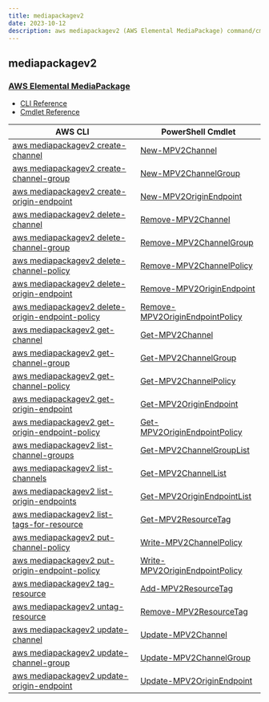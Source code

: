 ```yaml
---
title: mediapackagev2
date: 2023-10-12
description: aws mediapackagev2 (AWS Elemental MediaPackage) command/cmdlet list.
---
```


## mediapackagev2

### [AWS Elemental MediaPackage](https://aws.amazon.com/mediapackage/)

* [CLI Reference](https://awscli.amazonaws.com/v2/documentation/api/latest/reference/mediapackagev2/index.html)
* [Cmdlet Reference](https://docs.aws.amazon.com/powershell/latest/reference/items/MediaPackageV2_cmdlets.html)

|AWS CLI|PowerShell Cmdlet|
|----|----|
|[aws mediapackagev2 create-channel](https://awscli.amazonaws.com/v2/documentation/api/latest/reference/mediapackagev2/create-channel.html)|[New-MPV2Channel](https://docs.aws.amazon.com/powershell/latest/reference/items/New-MPV2Channel.html)|
|[aws mediapackagev2 create-channel-group](https://awscli.amazonaws.com/v2/documentation/api/latest/reference/mediapackagev2/create-channel-group.html)|[New-MPV2ChannelGroup](https://docs.aws.amazon.com/powershell/latest/reference/items/New-MPV2ChannelGroup.html)|
|[aws mediapackagev2 create-origin-endpoint](https://awscli.amazonaws.com/v2/documentation/api/latest/reference/mediapackagev2/create-origin-endpoint.html)|[New-MPV2OriginEndpoint](https://docs.aws.amazon.com/powershell/latest/reference/items/New-MPV2OriginEndpoint.html)|
|[aws mediapackagev2 delete-channel](https://awscli.amazonaws.com/v2/documentation/api/latest/reference/mediapackagev2/delete-channel.html)|[Remove-MPV2Channel](https://docs.aws.amazon.com/powershell/latest/reference/items/Remove-MPV2Channel.html)|
|[aws mediapackagev2 delete-channel-group](https://awscli.amazonaws.com/v2/documentation/api/latest/reference/mediapackagev2/delete-channel-group.html)|[Remove-MPV2ChannelGroup](https://docs.aws.amazon.com/powershell/latest/reference/items/Remove-MPV2ChannelGroup.html)|
|[aws mediapackagev2 delete-channel-policy](https://awscli.amazonaws.com/v2/documentation/api/latest/reference/mediapackagev2/delete-channel-policy.html)|[Remove-MPV2ChannelPolicy](https://docs.aws.amazon.com/powershell/latest/reference/items/Remove-MPV2ChannelPolicy.html)|
|[aws mediapackagev2 delete-origin-endpoint](https://awscli.amazonaws.com/v2/documentation/api/latest/reference/mediapackagev2/delete-origin-endpoint.html)|[Remove-MPV2OriginEndpoint](https://docs.aws.amazon.com/powershell/latest/reference/items/Remove-MPV2OriginEndpoint.html)|
|[aws mediapackagev2 delete-origin-endpoint-policy](https://awscli.amazonaws.com/v2/documentation/api/latest/reference/mediapackagev2/delete-origin-endpoint-policy.html)|[Remove-MPV2OriginEndpointPolicy](https://docs.aws.amazon.com/powershell/latest/reference/items/Remove-MPV2OriginEndpointPolicy.html)|
|[aws mediapackagev2 get-channel](https://awscli.amazonaws.com/v2/documentation/api/latest/reference/mediapackagev2/get-channel.html)|[Get-MPV2Channel](https://docs.aws.amazon.com/powershell/latest/reference/items/Get-MPV2Channel.html)|
|[aws mediapackagev2 get-channel-group](https://awscli.amazonaws.com/v2/documentation/api/latest/reference/mediapackagev2/get-channel-group.html)|[Get-MPV2ChannelGroup](https://docs.aws.amazon.com/powershell/latest/reference/items/Get-MPV2ChannelGroup.html)|
|[aws mediapackagev2 get-channel-policy](https://awscli.amazonaws.com/v2/documentation/api/latest/reference/mediapackagev2/get-channel-policy.html)|[Get-MPV2ChannelPolicy](https://docs.aws.amazon.com/powershell/latest/reference/items/Get-MPV2ChannelPolicy.html)|
|[aws mediapackagev2 get-origin-endpoint](https://awscli.amazonaws.com/v2/documentation/api/latest/reference/mediapackagev2/get-origin-endpoint.html)|[Get-MPV2OriginEndpoint](https://docs.aws.amazon.com/powershell/latest/reference/items/Get-MPV2OriginEndpoint.html)|
|[aws mediapackagev2 get-origin-endpoint-policy](https://awscli.amazonaws.com/v2/documentation/api/latest/reference/mediapackagev2/get-origin-endpoint-policy.html)|[Get-MPV2OriginEndpointPolicy](https://docs.aws.amazon.com/powershell/latest/reference/items/Get-MPV2OriginEndpointPolicy.html)|
|[aws mediapackagev2 list-channel-groups](https://awscli.amazonaws.com/v2/documentation/api/latest/reference/mediapackagev2/list-channel-groups.html)|[Get-MPV2ChannelGroupList](https://docs.aws.amazon.com/powershell/latest/reference/items/Get-MPV2ChannelGroupList.html)|
|[aws mediapackagev2 list-channels](https://awscli.amazonaws.com/v2/documentation/api/latest/reference/mediapackagev2/list-channels.html)|[Get-MPV2ChannelList](https://docs.aws.amazon.com/powershell/latest/reference/items/Get-MPV2ChannelList.html)|
|[aws mediapackagev2 list-origin-endpoints](https://awscli.amazonaws.com/v2/documentation/api/latest/reference/mediapackagev2/list-origin-endpoints.html)|[Get-MPV2OriginEndpointList](https://docs.aws.amazon.com/powershell/latest/reference/items/Get-MPV2OriginEndpointList.html)|
|[aws mediapackagev2 list-tags-for-resource](https://awscli.amazonaws.com/v2/documentation/api/latest/reference/mediapackagev2/list-tags-for-resource.html)|[Get-MPV2ResourceTag](https://docs.aws.amazon.com/powershell/latest/reference/items/Get-MPV2ResourceTag.html)|
|[aws mediapackagev2 put-channel-policy](https://awscli.amazonaws.com/v2/documentation/api/latest/reference/mediapackagev2/put-channel-policy.html)|[Write-MPV2ChannelPolicy](https://docs.aws.amazon.com/powershell/latest/reference/items/Write-MPV2ChannelPolicy.html)|
|[aws mediapackagev2 put-origin-endpoint-policy](https://awscli.amazonaws.com/v2/documentation/api/latest/reference/mediapackagev2/put-origin-endpoint-policy.html)|[Write-MPV2OriginEndpointPolicy](https://docs.aws.amazon.com/powershell/latest/reference/items/Write-MPV2OriginEndpointPolicy.html)|
|[aws mediapackagev2 tag-resource](https://awscli.amazonaws.com/v2/documentation/api/latest/reference/mediapackagev2/tag-resource.html)|[Add-MPV2ResourceTag](https://docs.aws.amazon.com/powershell/latest/reference/items/Add-MPV2ResourceTag.html)|
|[aws mediapackagev2 untag-resource](https://awscli.amazonaws.com/v2/documentation/api/latest/reference/mediapackagev2/untag-resource.html)|[Remove-MPV2ResourceTag](https://docs.aws.amazon.com/powershell/latest/reference/items/Remove-MPV2ResourceTag.html)|
|[aws mediapackagev2 update-channel](https://awscli.amazonaws.com/v2/documentation/api/latest/reference/mediapackagev2/update-channel.html)|[Update-MPV2Channel](https://docs.aws.amazon.com/powershell/latest/reference/items/Update-MPV2Channel.html)|
|[aws mediapackagev2 update-channel-group](https://awscli.amazonaws.com/v2/documentation/api/latest/reference/mediapackagev2/update-channel-group.html)|[Update-MPV2ChannelGroup](https://docs.aws.amazon.com/powershell/latest/reference/items/Update-MPV2ChannelGroup.html)|
|[aws mediapackagev2 update-origin-endpoint](https://awscli.amazonaws.com/v2/documentation/api/latest/reference/mediapackagev2/update-origin-endpoint.html)|[Update-MPV2OriginEndpoint](https://docs.aws.amazon.com/powershell/latest/reference/items/Update-MPV2OriginEndpoint.html)|

